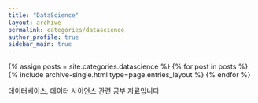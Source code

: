 ```yaml
---
title: "DataScience"
layout: archive
permalink: categories/datascience
author_profile: true
sidebar_main: true
---
```


{% assign posts = site.categories.datascience %}
{% for post in posts %} {% include archive-single.html type=page.entries_layout %} {% endfor %}

데이터베이스, 데이터 사이언스 관련 공부 자료입니다